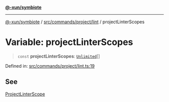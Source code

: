 [**@-xun/symbiote**](../../../../../README.md)

***

[@-xun/symbiote](../../../../../README.md) / [src/commands/project/lint](../README.md) / projectLinterScopes

# Variable: projectLinterScopes

> `const` **projectLinterScopes**: [`Unlimited`](../../../../configure/enumerations/UnlimitedGlobalScope.md#unlimited)[]

Defined in: [src/commands/project/lint.ts:19](https://github.com/Xunnamius/symbiote/blob/cdf76d04fad879da3fde112c8b68cb31ead45b72/src/commands/project/lint.ts#L19)

## See

[ProjectLinterScope](../../../../configure/enumerations/UnlimitedGlobalScope.md)
